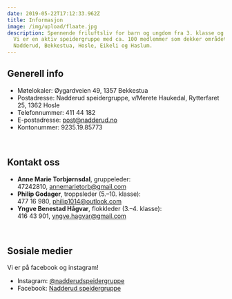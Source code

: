 ```yaml
---
date: 2019-05-22T17:12:33.962Z
title: Informasjon
image: /img/upload/flaate.jpg
description: Spennende friluftsliv for barn og ungdom fra 3. klasse og oppover.
  Vi er en aktiv speidergruppe med ca. 100 medlemmer som dekker området
  Nadderud, Bekkestua, Hosle, Eikeli og Haslum.
---
```

## Generell info

* Møtelokaler: Øygardveien 49, 1357 Bekkestua
* Postadresse: Nadderud speidergruppe, v/Merete Haukedal, Rytterfaret 25, 1362 Hosle
* Telefonnummer:  411 44 182
* E-postadresse: [post@nadderud.no](mailto:post@nadderud.no)
* Kontonummer: 9235.19.85773  

&nbsp;

## Kontakt oss

* **Anne Marie Torbjørnsdal**, gruppeleder:\
  47242810, <a href="mailto:annemarietorb@gmail.com">annemarietorb@gmail.com</a>
* **Philip Godager**, troppsleder (5.–10. klasse):\
  477 16 980, <a href="mailto:philip1014@outlook.com">philip1014@outlook.com</a>
* **Yngve Benestad Hågvar**, flokkleder (3.–4. klasse):\
  416 43 901, <a href="mailto:yngve.hagvar@gmail.com">yngve.hagvar@gmail.com</a>

&nbsp;

## Sosiale medier

Vi er på facebook og instagram!

* Instagram: <a href="https://www.instagram.com/nadderudspeidergruppe/">@nadderudspeidergruppe</a>
* Facebook: <a href="https://www.facebook.com/groups/248612515197643/">Nadderud speidergruppe</a>